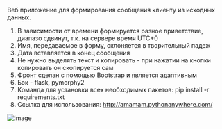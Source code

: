 Веб приложение для формирования сообщения клиенту из исходных данных. 
1. В зависимости от времени формируется разное приветствие, диапазо сдвинут, т.к. на сервере время UTC+0
2. Имя, передаваемое в форму, склоняется в творительный падеж
3. Дата вставляется в конец сообщения
4. Не нужно выделять текст и копировать - при нажатии на кнопки копировать он скопируется сам
5. Фронт сделан с помощью Bootstrap и является адаптивным
6. Бэк - flask, pymorphy2
7. Команда для установки всех необходимых пакетов: pip install -r requirements.txt
8. Ссылка для использования: http://amamam.pythonanywhere.com/

   
![image](https://github.com/Am-Am-Am/flask_message_project/assets/55045450/481f4fd0-b837-45da-b798-17b2d8f2e9d4)
